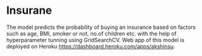 # Insurane
The model predicts the probability of buying an insurance based on factors such as age, BMI, smoker or not, no.of children etc. with the help of hyperparameter tunning using GridSearchCV.
Web app of this model is deployed on Heroku https://dashboard.heroku.com/apps/akshinsu.
